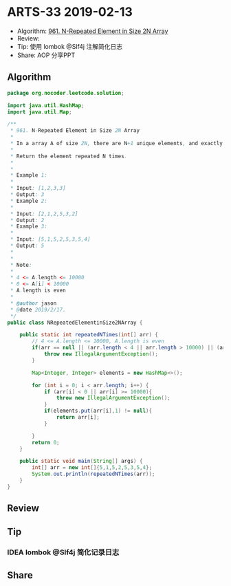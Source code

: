 # ARTS-33 2019-02-13


> 
- Algorithm: [961. N-Repeated Element in Size 2N Array](https://leetcode.com/problems/n-repeated-element-in-size-2n-array/)
- Review:
- Tip: 使用 lombok @Slf4j 注解简化日志
- Share: AOP 分享PPT



## Algorithm
```java
package org.nocoder.leetcode.solution;

import java.util.HashMap;
import java.util.Map;

/**
 * 961. N-Repeated Element in Size 2N Array
 *
 * In a array A of size 2N, there are N+1 unique elements, and exactly one of these elements is repeated N times.
 *
 * Return the element repeated N times.
 *
 *
 * Example 1:
 *
 * Input: [1,2,3,3]
 * Output: 3
 * Example 2:
 *
 * Input: [2,1,2,5,3,2]
 * Output: 2
 * Example 3:
 *
 * Input: [5,1,5,2,5,3,5,4]
 * Output: 5
 *
 *
 * Note:
 *
 * 4 <= A.length <= 10000
 * 0 <= A[i] < 10000
 * A.length is even
 *
 * @author jason
 * @date 2019/2/17.
 */
public class NRepeatedElementinSize2NArray {

    public static int repeatedNTimes(int[] arr) {
        // 4 <= A.length <= 10000, A.length is even
        if(arr == null || (arr.length < 4 || arr.length > 10000) || (arr.length % 2 != 0)){
            throw new IllegalArgumentException();
        }

        Map<Integer, Integer> elements = new HashMap<>();

        for (int i = 0; i < arr.length; i++) {
            if (arr[i] < 0 || arr[i] >= 10000){
                throw new IllegalArgumentException();
            }
            if(elements.put(arr[i],1) != null){
                return arr[i];
            }

        }
        return 0;
    }

    public static void main(String[] args) {
        int[] arr = new int[]{5,1,5,2,5,3,5,4};
        System.out.println(repeatedNTimes(arr));
    }
}

```

## Review

## Tip

### IDEA lombok @Slf4j 简化记录日志


## Share


